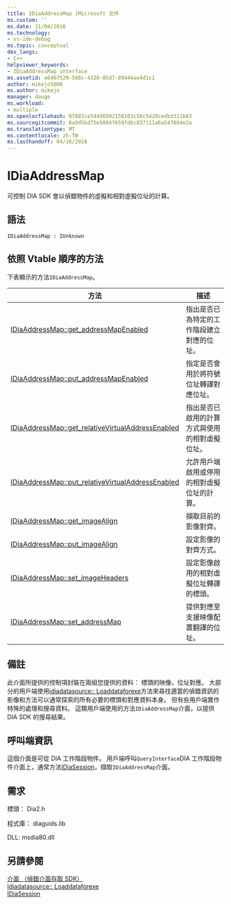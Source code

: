 ```yaml
---
title: IDiaAddressMap |Microsoft 文件
ms.custom: ''
ms.date: 11/04/2016
ms.technology:
- vs-ide-debug
ms.topic: conceptual
dev_langs:
- C++
helpviewer_keywords:
- IDiaAddressMap interface
ms.assetid: e6467529-508c-4328-85d7-89444ae4d1c1
author: mikejo5000
ms.author: mikejo
manager: douge
ms.workload:
- multiple
ms.openlocfilehash: 07083ce54496992156103c58c5428cedbd321b83
ms.sourcegitcommit: 6a9d5bd75e50947659fd6c837111a6a547884e2a
ms.translationtype: MT
ms.contentlocale: zh-TW
ms.lasthandoff: 04/16/2018
---
```

# <a name="idiaaddressmap"></a>IDiaAddressMap
可控制 DIA SDK 會以偵錯物件的虛擬和相對虛擬位址的計算。  
  
## <a name="syntax"></a>語法  
  
```  
IDiaAddressMap : IUnknown  
```  
  
## <a name="methods-in-vtable-order"></a>依照 Vtable 順序的方法  
 下表顯示的方法`IDiaAddressMap`。  
  
|方法|描述|  
|------------|-----------------|  
|[IDiaAddressMap::get_addressMapEnabled](../../debugger/debug-interface-access/idiaaddressmap-get-addressmapenabled.md)|指出是否已為特定的工作階段建立對應的位址。|  
|[IDiaAddressMap::put_addressMapEnabled](../../debugger/debug-interface-access/idiaaddressmap-put-addressmapenabled.md)|指定是否會用於將符號位址轉譯對應位址。|  
|[IDiaAddressMap::get_relativeVirtualAddressEnabled](../../debugger/debug-interface-access/idiaaddressmap-get-relativevirtualaddressenabled.md)|指出是否已啟用的計算方式與使用的相對虛擬位址。|  
|[IDiaAddressMap::put_relativeVirtualAddressEnabled](../../debugger/debug-interface-access/idiaaddressmap-put-relativevirtualaddressenabled.md)|允許用戶端啟用或停用的相對虛擬位址的計算。|  
|[IDiaAddressMap::get_imageAlign](../../debugger/debug-interface-access/idiaaddressmap-get-imagealign.md)|擷取目前的影像對齊。|  
|[IDiaAddressMap::put_imageAlign](../../debugger/debug-interface-access/idiaaddressmap-put-imagealign.md)|設定影像的對齊方式。|  
|[IDiaAddressMap::set_imageHeaders](../../debugger/debug-interface-access/idiaaddressmap-set-imageheaders.md)|設定影像啟用的相對虛擬位址轉譯的標頭。|  
|[IDiaAddressMap::set_addressMap](../../debugger/debug-interface-access/idiaaddressmap-set-addressmap.md)|提供對應至支援映像配置翻譯的位址。|  
  
## <a name="remarks"></a>備註  
 此介面所提供的控制項封裝在兩組您提供的資料： 標頭的映像，位址對應。 大部分的用戶端使用[idiadatasource:: Loaddataforexe](../../debugger/debug-interface-access/idiadatasource-loaddataforexe.md)方法來尋找適當的偵錯資訊的影像和方法可以通常探索的所有必要的標頭和對應資料本身。 但有些用戶端實作特殊的處理和搜尋資料。 這類用戶端使用的方法`IDiaAddressMap`介面，以提供 DIA SDK 的搜尋結果。  
  
## <a name="notes-for-callers"></a>呼叫端資訊  
 這個介面是可從 DIA 工作階段物件。 用戶端呼叫`QueryInterface`DIA 工作階段物件介面上，通常方法[IDiaSession](../../debugger/debug-interface-access/idiasession.md)，擷取`IDiaAddressMap`介面。  
  
## <a name="requirements"></a>需求  
 標頭： Dia2.h  
  
 程式庫： diaguids.lib  
  
 DLL: msdia80.dll  
  
## <a name="see-also"></a>另請參閱  
 [介面 （偵錯介面存取 SDK）](../../debugger/debug-interface-access/interfaces-debug-interface-access-sdk.md)   
 [Idiadatasource:: Loaddataforexe](../../debugger/debug-interface-access/idiadatasource-loaddataforexe.md)   
 [IDiaSession](../../debugger/debug-interface-access/idiasession.md)